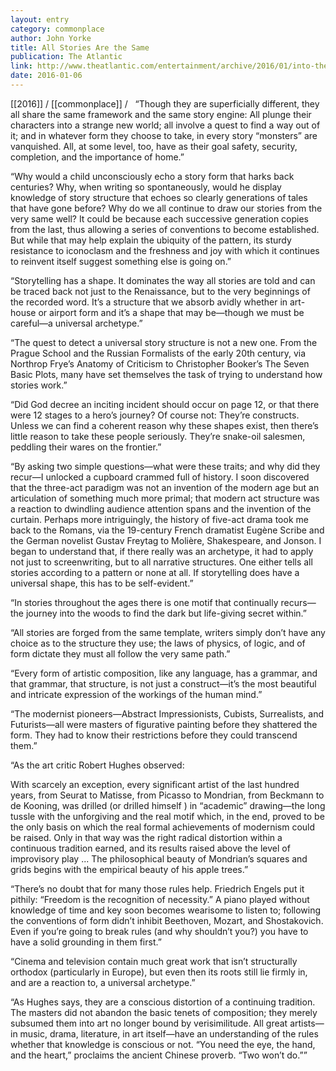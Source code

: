 ```yaml
---
layout: entry
category: commonplace
author: John Yorke
title: All Stories Are the Same
publication: The Atlantic
link: http://www.theatlantic.com/entertainment/archive/2016/01/into-the-woods-excerpt/421566/
date: 2016-01-06
---
```


[[2016]] / [[commonplace]] / 
 
“Though they are superficially different, they all share the same framework and the same story engine: All plunge their characters into a strange new world; all involve a quest to find a way out of it; and in whatever form they choose to take, in every story “monsters” are vanquished. All, at some level, too, have as their goal safety, security, completion, and the importance of home.”

“Why would a child unconsciously echo a story form that harks back centuries? Why, when writing so spontaneously, would he display knowledge of story structure that echoes so clearly generations of tales that have gone before? Why do we all continue to draw our stories from the very same well? It could be because each successive generation copies from the last, thus allowing a series of conventions to become established. But while that may help explain the ubiquity of the pattern, its sturdy resistance to iconoclasm and the freshness and joy with which it continues to reinvent itself suggest something else is going on.”

“Storytelling has a shape. It dominates the way all stories are told and can be traced back not just to the Renaissance, but to the very beginnings of the recorded word. It’s a structure that we absorb avidly whether in art-house or airport form and it’s a shape that may be—though we must be careful—a universal archetype.”

“The quest to detect a universal story structure is not a new one. From the Prague School and the Russian Formalists of the early 20th century, via Northrop Frye’s Anatomy of Criticism to Christopher Booker’s The Seven Basic Plots, many have set themselves the task of trying to understand how stories work.”

“Did God decree an inciting incident should occur on page 12, or that there were 12 stages to a hero’s journey? Of course not: They’re constructs. Unless we can find a coherent reason why these shapes exist, then there’s little reason to take these people seriously. They’re snake-oil salesmen, peddling their wares on the frontier.”

“By asking two simple questions—what were these traits; and why did they recur—I unlocked a cupboard crammed full of history. I soon discovered that the three-act paradigm was not an invention of the modern age but an articulation of something much more primal; that modern act structure was a reaction to dwindling audience attention spans and the invention of the curtain. Perhaps more intriguingly, the history of five-act drama took me back to the Romans, via the 19-century French dramatist Eugène Scribe and the German novelist Gustav Freytag to Molière, Shakespeare, and Jonson. I began to understand that, if there really was an archetype, it had to apply not just to screenwriting, but to all narrative structures. One either tells all stories according to a pattern or none at all. If storytelling does have a universal shape, this has to be self-evident.”

“In stories throughout the ages there is one motif that continually recurs—the journey into the woods to find the dark but life-giving secret within.”

“All stories are forged from the same template, writers simply don’t have any choice as to the structure they use; the laws of physics, of logic, and of form dictate they must all follow the very same path.”

“Every form of artistic composition, like any language, has a grammar, and that grammar, that structure, is not just a construct—it’s the most beautiful and intricate expression of the workings of the human mind.”

“The modernist pioneers—Abstract Impressionists, Cubists, Surrealists, and Futurists—all were masters of figurative painting before they shattered the form. They had to know their restrictions before they could transcend them.”

“As the art critic Robert Hughes observed:

With scarcely an exception, every significant artist of the last hundred years, from Seurat to Matisse, from Picasso to Mondrian, from Beckmann to de Kooning, was drilled (or drilled himself ) in “academic” drawing—the long tussle with the unforgiving and the real motif which, in the end, proved to be the only basis on which the real formal achievements of modernism could be raised. Only in that way was the right radical distortion within a continuous tradition earned, and its results raised above the level of improvisory play ... The philosophical beauty of Mondrian’s squares and grids begins with the empirical beauty of his apple trees.”

“There’s no doubt that for many those rules help. Friedrich Engels put it pithily: “Freedom is the recognition of necessity.” A piano played without knowledge of time and key soon becomes wearisome to listen to; following the conventions of form didn’t inhibit Beethoven, Mozart, and Shostakovich. Even if you’re going to break rules (and why shouldn’t you?) you have to have a solid grounding in them first.”

“Cinema and television contain much great work that isn’t structurally orthodox (particularly in Europe), but even then its roots still lie firmly in, and are a reaction to, a universal archetype.”

“As Hughes says, they are a conscious distortion of a continuing tradition. The masters did not abandon the basic tenets of composition; they merely subsumed them into art no longer bound by verisimilitude. All great artists—in music, drama, literature, in art itself—have an understanding of the rules whether that knowledge is conscious or not. “You need the eye, the hand, and the heart,” proclaims the ancient Chinese proverb. “Two won’t do.””

